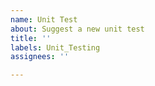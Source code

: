```yaml
---
name: Unit Test
about: Suggest a new unit test
title: ''
labels: Unit_Testing
assignees: ''

---
```

